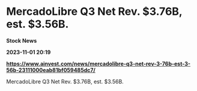 # MercadoLibre Q3 Net Rev. $3.76B, est. $3.56B.
**Stock News**

**2023-11-01 20:19**

**https://www.ainvest.com/news/mercadolibre-q3-net-rev-3-76b-est-3-56b-23111000eab81bf059485dc7/**

MercadoLibre Q3 Net Rev. $3.76B, est. $3.56B.